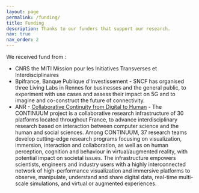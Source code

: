 ```yaml
---
layout: page
permalink: /funding/
title: Funding
description: Thanks to our funders that support our research. 
nav: true
nav_order: 2
---
```


We received fund from : 
* CNRS the MITI Mission pour les Initiatives Transverses et Interdisciplinaires
* Bpifrance, Banque Publique d'Investissement - SNCF has organised three Living Labs in Rennes for businesses and the general public, to experiment with use cases and assess their impact on 5G and to imagine and co-construct the future of connectivity.
* ANR - [Collaborative Continuity from Digital to Human](https://anr.fr/ProjetIA-21-ESRE-0030) - The CONTINUUM project is a collaborative research infrastructure of 30 platforms located throughout France, to advance interdisciplinary research based on interaction between computer science and the human and social sciences. Among CONTINUUM, 37 research teams develop cutting-edge research programs focusing on visualization, immersion, interaction and collaboration, as well as on human perception, cognition and behaviour in virtual/augmented reality, with potential impact on societal issues. The infrastructure empowers scientists, engineers and industry users with a highly interconnected network of high-performance visualization and immersive platforms to observe, manipulate, understand and share digital data, real-time multi-scale simulations, and virtual or augmented experiences.

